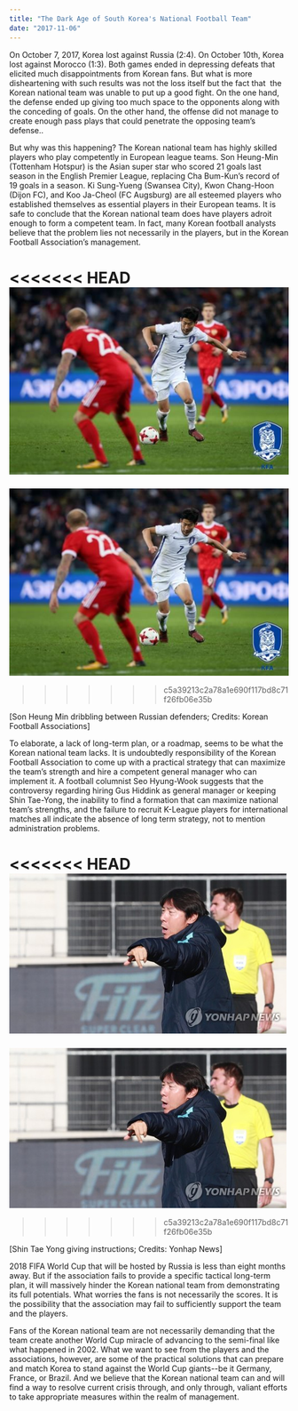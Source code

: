 ```yaml
---
title: "The Dark Age of South Korea's National Football Team"
date: "2017-11-06"
---
```


On October 7, 2017, Korea lost against Russia (2:4). On October 10th, Korea lost against Morocco (1:3). Both games ended in depressing defeats that elicited much disappointments from Korean fans. But what is more disheartening with such results was not the loss itself but the fact that  the Korean national team was unable to put up a good fight. On the one hand, the defense ended up giving too much space to the opponents along with the conceding of goals. On the other hand, the offense did not manage to create enough pass plays that could penetrate the opposing team’s defense..

But why was this happening? The Korean national team has highly skilled players who play competently in European league teams. Son Heung-Min (Tottenham Hotspur) is the Asian super star who scored 21 goals last season in the English Premier League, replacing Cha Bum-Kun’s record of 19 goals in a season. Ki Sung-Yueng (Swansea City), Kwon Chang-Hoon (Dijon FC), and Koo Ja-Cheol (FC Augsburg) are all esteemed players who established themselves as essential players in their European teams. It is safe to conclude that the Korean national team does have players adroit enough to form a competent team. In fact, many Korean football analysts believe that the problem lies not necessarily in the players, but in the Korean Football Association’s management.

<<<<<<< HEAD
![son heung min](./images/son-heung-min.jpg)
=======
![son heung min](images/son-heung-min.jpg)
>>>>>>> c5a39213c2a78a1e690f117bd8c71f26fb06e35b

\[Son Heung Min dribbling between Russian defenders; Credits: Korean Football Associations\]

To elaborate, a lack of long-term plan, or a roadmap, seems to be what the Korean national team lacks. It is undoubtedly responsibility of the Korean Football Association to come up with a practical strategy that can maximize the team’s strength and hire a competent general manager who can implement it. A football columnist Seo Hyung-Wook suggests that the controversy regarding hiring Gus Hiddink as general manager or keeping Shin Tae-Yong, the inability to find a formation that can maximize national team’s strengths, and the failure to recruit K-League players for international matches all indicate the absence of long term strategy, not to mention administration problems.

<<<<<<< HEAD
![Shin Tae Yong giving instructions](./images/Shin-Tae-Yong-giving-instructions.jpg)
=======
![Shin Tae Yong giving instructions](images/Shin-Tae-Yong-giving-instructions.jpg)
>>>>>>> c5a39213c2a78a1e690f117bd8c71f26fb06e35b

\[Shin Tae Yong giving instructions; Credits: Yonhap News\]

2018 FIFA World Cup that will be hosted by Russia is less than eight months away. But if the association fails to provide a specific tactical long-term plan, it will massively hinder the Korean national team from demonstrating its full potentials. What worries the fans is not necessarily the scores. It is the possibility that the association may fail to sufficiently support the team and the players.

Fans of the Korean national team are not necessarily demanding that the team create another World Cup miracle of advancing to the semi-final like what happened in 2002. What we want to see from the players and the associations, however, are some of the practical solutions that can prepare and match Korea to stand against the World Cup giants--be it Germany, France, or Brazil. And we believe that the Korean national team can and will find a way to resolve current crisis through, and only through, valiant efforts to take appropriate measures within the realm of management.
